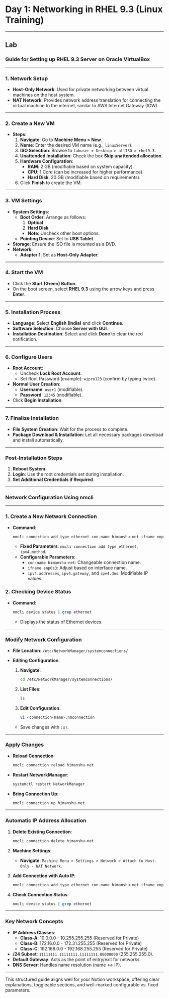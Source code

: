 # Day 1: Networking in RHEL 9.3 (Linux Training)

---

## Lab

### **Guide for Setting up RHEL 9.3 Server on Oracle VirtualBox**

---

### 1. Network Setup

- **Host-Only Network**: Used for private networking between virtual machines on the host system.
- **NAT Network**: Provides network address translation for connecting the virtual machine to the internet, similar to AWS Internet Gateway (IGW).

---

### 2. Create a New VM

- **Steps**:
    1. **Navigate**: Go to **Machine Menu > New**.
    2. **Name**: Enter the desired VM name (e.g., `linuxServer`).
    3. **ISO Selection**: Browse to `labuser > Desktop > allISO > rhel9.3`.
    4. **Unattended Installation**: Check the box **Skip unattended allocation**.
    5. **Hardware Configuration**:
        - **RAM**: 2 GB (modifiable based on system capacity).
        - **CPU**: 1 Core (can be increased for higher performance).
        - **Hard Disk**: 20 GB (modifiable based on requirements).
    6. Click **Finish** to create the VM.

---

### 3. VM Settings

- **System Settings**:
    - **Boot Order**: Arrange as follows:
        1. **Optical**
        2. **Hard Disk**
        - **Note**: Uncheck other boot options.
    - **Pointing Device**: Set to **USB Tablet**.
- **Storage**: Ensure the ISO file is mounted as a DVD.
- **Network**:
    - **Adapter 1**: Set as **Host-Only Adapter**.

---

### 4. Start the VM

- Click the **Start (Green) Button**.
- On the boot screen, select **RHEL 9.3** using the arrow keys and press **Enter**.

---

### 5. Installation Process

- **Language**: Select **English (India)** and click **Continue**.
- **Software Selection**: Choose **Server with GUI**.
- **Installation Destination**: Select and click **Done** to clear the red notification.

---

### 6. Configure Users

- **Root Account**:
    - Uncheck **Lock Root Account**.
    - Set Root Password (example): `wipro123` (confirm by typing twice).
- **Normal User Creation**:
    - **Username**: `user1` (modifiable).
    - **Password**: `12345` (modifiable).
- Click **Begin Installation**.

---

### 7. Finalize Installation

- **File System Creation**: Wait for the process to complete.
- **Package Download & Installation**: Let all necessary packages download and install automatically.

---

### Post-Installation Steps

1. **Reboot System**.
2. **Login**: Use the root credentials set during installation.
3. **Set Additional Credentials if Required**.

---

### **Network Configuration Using nmcli**

---

### 1. Create a New Network Connection

- **Command**:
    
    ```bash
    nmcli connection add type ethernet con-name himanshu-net ifname enp0s3 ipv4.method manual ipv4.addresses 192.168.10.10/24 ipv4.gateway 192.168.10.1 ipv4.dns "198.168.10.201 198.168.10.202" connection.autoconnect yes
    
    ```
    
    - **Fixed Parameters**: `nmcli connection add type ethernet`, `ipv4.method`.
    - **Configurable Parameters**:
        - `con-name himanshu-net`: Changeable connection name.
        - `ifname enp0s3`: Adjust based on interface name.
        - `ipv4.addresses`, `ipv4.gateway`, and `ipv4.dns`: Modifiable IP values.

### 2. Checking Device Status

- **Command**:
    
    ```bash
    nmcli device status | grep ethernet
    
    ```
    
    - Displays the status of Ethernet devices.

---

### **Modify Network Configuration**

- **File Location**: `/etc/NetworkManager/systemconnections/`
- **Editing Configuration**:
    1. **Navigate**:
        
        ```bash
        cd /etc/NetworkManager/systemconnections/
        
        ```
        
    2. **List Files**:
        
        ```bash
        ls
        
        ```
        
    3. **Edit Configuration**:
        
        ```bash
        vi <connection-name>.nmconnection
        
        ```
        
    - Save changes with `:x!`.

---

### **Apply Changes**

- **Reload Connection**:
    
    ```bash
    nmcli connection reload himanshu-net
    
    ```
    
- **Restart NetworkManager**:
    
    ```bash
    systemctl restart NetworkManager
    
    ```
    
- **Bring Connection Up**:
    
    ```bash
    nmcli connection up himanshu-net
    
    ```
    

---

### **Automatic IP Address Allocation**

1. **Delete Existing Connection**:
    
    ```bash
    nmcli connection delete himanshu-net
    
    ```
    
2. **Machine Settings**:
    - **Navigate**: `Machine Menu > Settings > Network > Attach to Host-Only - NAT Network`.
3. **Add Connection with Auto IP**:
    
    ```bash
    nmcli connection add type ethernet con-name himanshu-net ifname enp0s3 ipv4.method auto
    
    ```
    
4. **Check Connection Status**:
    
    ```bash
    nmcli device status | grep ethernet
    
    ```
    

---

### **Key Network Concepts**

- **IP Address Classes**:
    - **Class-A**: 10.0.0.0 - 10.255.255.255 (Reserved for Private)
    - **Class-B**: 172.16.0.0 - 172.31.255.255 (Reserved for Private)
    - **Class-C**: 192.168.0.0 - 192.168.255.255 (Reserved for Private)
- **/24 Subnet**: `11111111.11111111.11111111.00000000` (255.255.255.0).
- **Default Gateway**: Acts as the point of entry/exit for networks.
- **DNS Server**: Handles name resolution (name ↔ IP).

---

This structured guide aligns well for your Notion workspace, offering clear explanations, toggleable sections, and well-marked configurable vs. fixed parameters.
